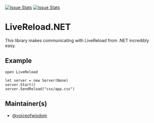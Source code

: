 [![Issue Stats](http://issuestats.com/github/VoiceOfWisdom/LiveReload.NET/badge/issue)](http://issuestats.com/github/VoiceOfWisdom/LiveReload.NET)
[![Issue Stats](http://issuestats.com/github/VoiceOfWisdom/LiveReload.NET/badge/pr)](http://issuestats.com/github/VoiceOfWisdom/LiveReload.NET)

# LiveReload.NET

This library makes communicating with LiveReload from .NET incredibly easy.

## Example

```f#
open LiveReload

let server = new Server(None)
server.Start()
server.SendReload("css/app.css")
```

## Maintainer(s)

- [@voiceofwisdom](https://github.com/voiceofwisdom)
